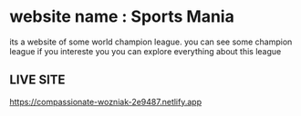# website name : Sports Mania
its a website of some world champion league. you can see some champion league if you intereste you you can explore everything about this league

## LIVE SITE
https://compassionate-wozniak-2e9487.netlify.app
